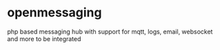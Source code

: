 # openmessaging
php based messaging hub with support for mqtt, logs, email, websocket and more to be integrated
